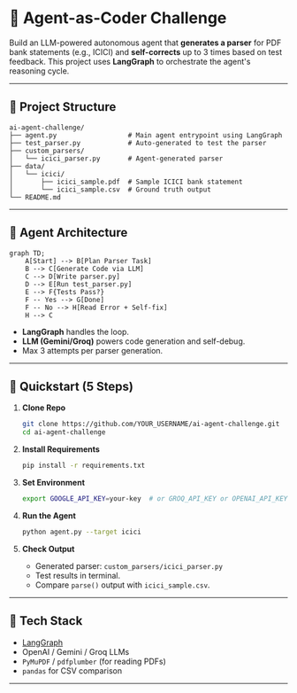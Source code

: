 # 🧠 Agent-as-Coder Challenge

Build an LLM-powered autonomous agent that **generates a parser** for PDF bank statements (e.g., ICICI) and **self-corrects** up to 3 times based on test feedback. This project uses **LangGraph** to orchestrate the agent's reasoning cycle.

---

## 🧩 Project Structure

```
ai-agent-challenge/
├── agent.py                  # Main agent entrypoint using LangGraph
├── test_parser.py            # Auto-generated to test the parser
├── custom_parsers/
│   └── icici_parser.py       # Agent-generated parser
├── data/
│   └── icici/
│       ├── icici_sample.pdf  # Sample ICICI bank statement
│       └── icici_sample.csv  # Ground truth output
└── README.md
```

---

## 🧠 Agent Architecture

```mermaid
graph TD;
    A[Start] --> B[Plan Parser Task]
    B --> C[Generate Code via LLM]
    C --> D[Write parser.py]
    D --> E[Run test_parser.py]
    E --> F{Tests Pass?}
    F -- Yes --> G[Done]
    F -- No --> H[Read Error + Self-fix]
    H --> C
```

* **LangGraph** handles the loop.
* **LLM (Gemini/Groq)** powers code generation and self-debug.
* Max 3 attempts per parser generation.

---

## 🚀 Quickstart (5 Steps)

1. **Clone Repo**

   ```bash
   git clone https://github.com/YOUR_USERNAME/ai-agent-challenge.git
   cd ai-agent-challenge
   ```

2. **Install Requirements**

   ```bash
   pip install -r requirements.txt
   ```

3. **Set Environment**

   ```bash
   export GOOGLE_API_KEY=your-key  # or GROQ_API_KEY or OPENAI_API_KEY
   ```

4. **Run the Agent**

   ```bash
   python agent.py --target icici
   ```

5. **Check Output**

   * Generated parser: `custom_parsers/icici_parser.py`
   * Test results in terminal.
   * Compare `parse()` output with `icici_sample.csv`.

---

## 🧰 Tech Stack

* [LangGraph](https://www.langgraph.dev/)
* OpenAI / Gemini / Groq LLMs
* `PyMuPDF` / `pdfplumber` (for reading PDFs)
* `pandas` for CSV comparison

---
